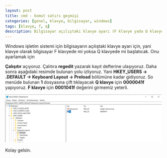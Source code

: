 ```yaml
---
layout: post
title: cmd - komut satırı geçmişi
categories: [genel, klavye, bilgisayar, windows]
tags: [klavye, f, q]
description: Bilgisayar açılıştaki klavye ayarı (F klavye yada Q klavye)
---
```


Windows işletim sistemi için bilgisayarın açılıştaki klavye ayarı için, yani klavye olarak bilgisayar F klavyede mi yoksa
Q klavyede mi başlatıcak. Onu ayarlamak için

**Çalışıtır** açıyoruz. Çalıtıra **regedit** yazarak kayıt defterine ulaşıyoruz. Daha sonra aşağıdaki resimde bulunan yolu izliyoruz.
Yani **HKEY_USERS -> .DEFAULT -> Keyboard Layout -> Preload** bölümüne kadar gidiyoruz.
So menüde bulunan **1** dosyasına çift tıklayacak **Q klavye** için **0000041f** yapıyoruz. **F klavye** için **0001041f** değerini girmemiz yeterli.

<img src="https://raw.githubusercontent.com/ferhatakbulut/ferhatakbulut.github.io/main/image/klavye.png">



Kolay gelsin.

